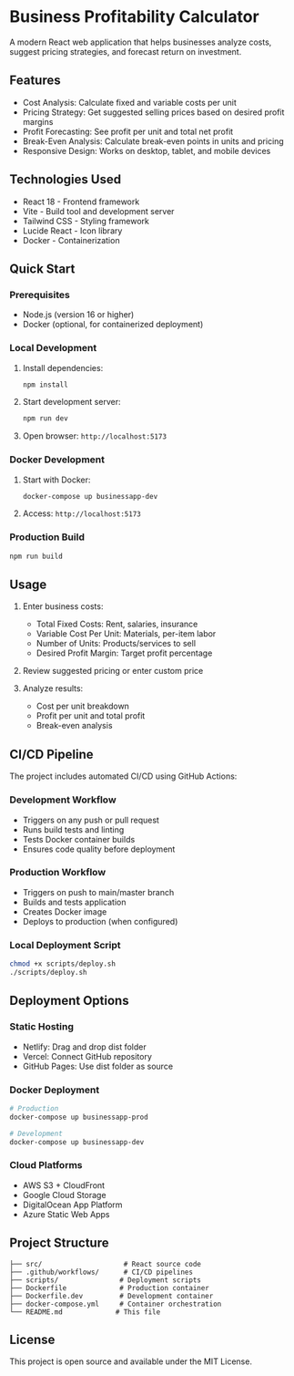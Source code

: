 # Business Profitability Calculator

A modern React web application that helps businesses analyze costs, suggest pricing strategies, and forecast return on investment.

## Features

- Cost Analysis: Calculate fixed and variable costs per unit
- Pricing Strategy: Get suggested selling prices based on desired profit margins
- Profit Forecasting: See profit per unit and total net profit
- Break-Even Analysis: Calculate break-even points in units and pricing
- Responsive Design: Works on desktop, tablet, and mobile devices

## Technologies Used

- React 18 - Frontend framework
- Vite - Build tool and development server
- Tailwind CSS - Styling framework
- Lucide React - Icon library
- Docker - Containerization

## Quick Start

### Prerequisites
- Node.js (version 16 or higher)
- Docker (optional, for containerized deployment)

### Local Development

1. Install dependencies:
   ```bash
   npm install
   ```

2. Start development server:
   ```bash
   npm run dev
   ```

3. Open browser: `http://localhost:5173`

### Docker Development

1. Start with Docker:
   ```bash
   docker-compose up businessapp-dev
   ```

2. Access: `http://localhost:5173`

### Production Build

```bash
npm run build
```

## Usage

1. Enter business costs:
   - Total Fixed Costs: Rent, salaries, insurance
   - Variable Cost Per Unit: Materials, per-item labor
   - Number of Units: Products/services to sell
   - Desired Profit Margin: Target profit percentage

2. Review suggested pricing or enter custom price

3. Analyze results:
   - Cost per unit breakdown
   - Profit per unit and total profit
   - Break-even analysis

## CI/CD Pipeline

The project includes automated CI/CD using GitHub Actions:

### Development Workflow
- Triggers on any push or pull request
- Runs build tests and linting
- Tests Docker container builds
- Ensures code quality before deployment

### Production Workflow
- Triggers on push to main/master branch
- Builds and tests application
- Creates Docker image
- Deploys to production (when configured)

### Local Deployment Script
```bash
chmod +x scripts/deploy.sh
./scripts/deploy.sh
```

## Deployment Options

### Static Hosting
- Netlify: Drag and drop dist folder
- Vercel: Connect GitHub repository
- GitHub Pages: Use dist folder as source

### Docker Deployment
```bash
# Production
docker-compose up businessapp-prod

# Development
docker-compose up businessapp-dev
```

### Cloud Platforms
- AWS S3 + CloudFront
- Google Cloud Storage
- DigitalOcean App Platform
- Azure Static Web Apps

## Project Structure

```
├── src/                    # React source code
├── .github/workflows/      # CI/CD pipelines
├── scripts/               # Deployment scripts
├── Dockerfile             # Production container
├── Dockerfile.dev         # Development container
├── docker-compose.yml     # Container orchestration
└── README.md             # This file
```

## License

This project is open source and available under the MIT License. 